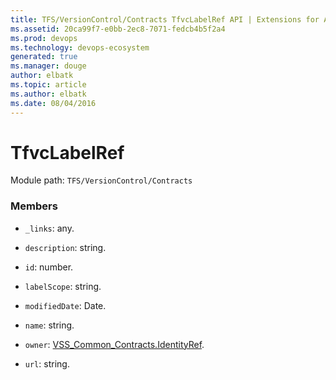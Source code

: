 ```yaml
---
title: TFS/VersionControl/Contracts TfvcLabelRef API | Extensions for Azure DevOps Services
ms.assetid: 20ca99f7-e0bb-2ec8-7071-fedcb4b5f2a4
ms.prod: devops
ms.technology: devops-ecosystem
generated: true
ms.manager: douge
author: elbatk
ms.topic: article
ms.author: elbatk
ms.date: 08/04/2016
---
```


# TfvcLabelRef

Module path: `TFS/VersionControl/Contracts`


### Members

* `_links`: any. 

* `description`: string. 

* `id`: number. 

* `labelScope`: string. 

* `modifiedDate`: Date. 

* `name`: string. 

* `owner`: [VSS_Common_Contracts.IdentityRef](../../../VSS/WebApi/Contracts/IdentityRef.md). 

* `url`: string. 

